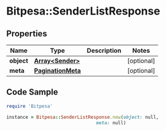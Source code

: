 # Bitpesa::SenderListResponse

## Properties

Name | Type | Description | Notes
------------ | ------------- | ------------- | -------------
**object** | [**Array&lt;Sender&gt;**](Sender.md) |  | [optional] 
**meta** | [**PaginationMeta**](PaginationMeta.md) |  | [optional] 

## Code Sample

```ruby
require 'Bitpesa'

instance = Bitpesa::SenderListResponse.new(object: null,
                                 meta: null)
```


